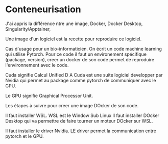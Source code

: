 # Conteneurisation

J'ai appris la différence ntre une image, Docker, Docker Desktop, Singularity/Apptainer, 

Une image d'un logiciel est la recette pour reproduire ce logiciel.


Cas d'usage pour un bio-informaticien. On écrit un code machine learning qui utilise Pytorch.
Pour ce code il faut un environement spécifique (package, version), creer un docker de son code permet de reproduire l'environnement avec le code.

Cuda signifie Calcul Unified D A
Cuda est une suite logiciel developper par Nvidia qui permet au package comme pytorch de communiquer avec le GPU.

Le GPU signifie Graphical Processor Unit.

Les étapes à suivre pour creer une image DOcker de son code.

Il faut installer WSL. WSL est le Window Sub Linux
Il faut installer DOcker Desktop qui va permettre de faire tourner un moteur DOcker sur WSL.

Il faut installer le driver Nvidia. LE driver permet la communication entre pytorch et le GPU.




